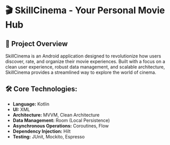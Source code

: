 # 🎬 SkillCinema - Your Personal Movie Hub

## 🎥 Project Overview

SkillCinema is an Android application designed to revolutionize how users discover, rate, and organize their movie experiences. Built with a focus on a clean user experience, robust data management, and scalable architecture, SkillCinema provides a streamlined way to explore the world of cinema.

## 🛠 Core Technologies:

*   **Language:** Kotlin
*   **UI:** XML
*   **Architecture:** MVVM, Clean Architecture
*   **Data Management:** Room (Local Persistence)
*   **Asynchronous Operations:** Coroutines, Flow
*   **Dependency Injection:** Hilt
*   **Testing:** JUnit, Mockito, Espresso
